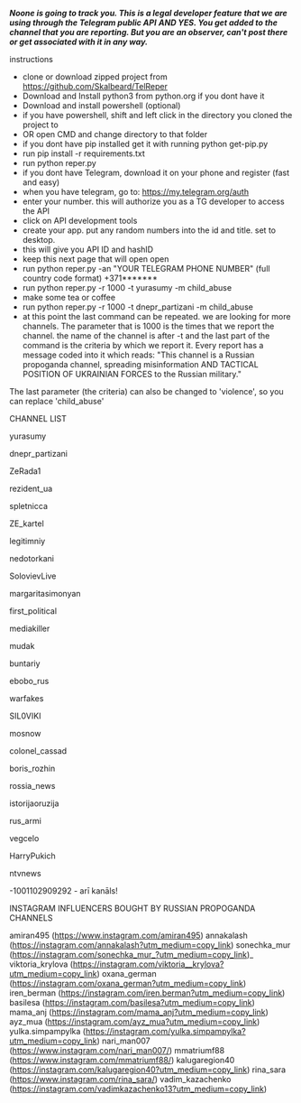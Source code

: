 ***Noone is going to track you. This is a legal developer feature that we are using through the Telegram public API***
***AND YES. You get added to the channel that you are reporting. But you are an observer, can't post there or get associated with it in any way.***

instructions

* clone or download zipped project from https://github.com/Skalbeard/TelReper
* Download and Install python3 from python.org if you dont have it
* Download and install powershell (optional)
* if you have powershell, shift and left click in the directory you cloned the project to
* OR open CMD and change directory to that folder
* if you dont have pip installed get it with running
python get-pip.py
* run    	pip install -r requirements.txt
* run   	python reper.py
* if you dont have Telegram, download it on your phone and register (fast and easy)
* when you have telegram, go to: https://my.telegram.org/auth
* enter your number. this will authorize you as a TG developer to access the API
* click on API development tools
* create your app. put any random numbers into the id and title. set to desktop.
* this will give you API ID and hashID
* keep this next page that will open open
* run  python reper.py -an "YOUR TELEGRAM PHONE NUMBER" (full country code format) +371*******
* run  python reper.py -r 1000 -t yurasumy -m child_abuse
* make some tea or coffee
* run python reper.py -r 1000 -t dnepr_partizani -m child_abuse
* at this point the last command can be repeated. we are looking for more channels. The parameter that is 1000 is the times that we report the channel. the name of the channel is after -t and the last part of the command is the criteria by which we report it.
Every report has a message coded into it which reads: "This channel is a Russian propoganda channel, spreading misinformation AND TACTICAL POSITION OF UKRAINIAN FORCES to the Russian military."

The last parameter (the criteria) can also be changed to 'violence', so you can replace 'child_abuse'

CHANNEL LIST

yurasumy

dnepr_partizani

ZeRada1

rezident_ua

spletnicca

ZE_kartel

legitimniy

nedotorkani

SolovievLive

margaritasimonyan

first_political

mediakiller

mudak

buntariy

ebobo_rus

warfakes

SIL0VIKI

mosnow

colonel_cassad

boris_rozhin

rossia_news

istorijaoruzija

rus_armi

vegcelo

HarryPukich

ntvnews


-1001102909292    - arī kanāls!






INSTAGRAM INFLUENCERS BOUGHT BY RUSSIAN PROPOGANDA CHANNELS


amiran495 (https://www.instagram.com/amiran495)
annakalash (https://instagram.com/annakalash?utm_medium=copy_link)
sonechka_mur (https://instagram.com/sonechka_mur_?utm_medium=copy_link)_
viktoria_krylova (https://instagram.com/viktoria__krylova?utm_medium=copy_link)
oxana_german (https://instagram.com/oxana_german?utm_medium=copy_link)
iren_berman (https://instagram.com/iren.berman?utm_medium=copy_link)
basilesa (https://instagram.com/basilesa?utm_medium=copy_link)
mama_anj (https://instagram.com/mama_anj?utm_medium=copy_link)
ayz_mua (https://instagram.com/ayz_mua?utm_medium=copy_link)
yulka.simpampylka (https://instagram.com/yulka.simpampylka?utm_medium=copy_link)
nari_man007 (https://www.instagram.com/nari_man007/)
mmatriumf88 (https://www.instagram.com/mmatriumf88/)
kalugaregion40 (https://instagram.com/kalugaregion40?utm_medium=copy_link)
rina_sara (https://www.instagram.com/rina_sara/)
vadim_kazachenko (https://instagram.com/vadimkazachenko13?utm_medium=copy_link)
